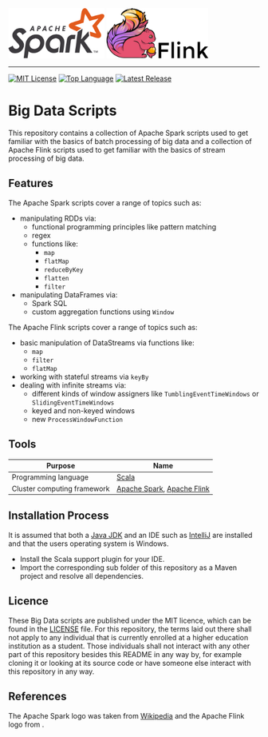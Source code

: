 <img src=img/apache_spark_logo.png alt="Apache Spark Logo" width="193" height="100">
<img src=img/apache_flink_logo.png alt="Apache Flink Logo" width="204" height="100">

--------------------------------------------------------------------------------
[![MIT License](https://img.shields.io/badge/license-MIT-green.svg)](LICENSE)
[![Top Language](https://img.shields.io/github/languages/top/johanneshagspiel/big-data-scripts
)](https://github.com/johanneshagspiel/big-data-scripts)
[![Latest Release](https://img.shields.io/github/v/release/johanneshagspiel/big-data-scripts)](https://github.com/johanneshagspiel/big-data-scripts/releases/)

# Big Data Scripts

This repository contains a collection of Apache Spark scripts used to get familiar with the basics of batch processing of big data and a collection of Apache Flink scripts used to get familiar with the basics of stream processing of big data.

## Features

The Apache Spark scripts cover a range of topics such as:

- manipulating RDDs via:
  - functional programming principles like pattern matching
  - regex
  - functions like:
    - `map`
    - `flatMap`
    - `reduceByKey`
    - `flatten`
    - `filter`
- manipulating DataFrames via:
  - Spark SQL
  - custom aggregation functions using `Window`

The Apache Flink scripts cover a range of topics such as:

- basic manipulation of DataStreams via functions like:
  - `map`
  - `filter`
  - `flatMap`
- working with stateful streams via `keyBy`
- dealing with infinite streams via:
  - different kinds of window assigners like `TumblingEventTimeWindows` or `SlidingEventTimeWindows`
  - keyed and non-keyed windows
  - new `ProcessWindowFunction`

## Tools

| Purpose                                                        | Name                                        |
|----------------------------------------------------------------|---------------------------------------------|
| Programming language                                           | [Scala](https://scala-lang.org/)            |
| Cluster computing framework | [Apache Spark](https://spark.apache.org/), [Apache Flink](https://flink.apache.org/) |

## Installation Process

It is assumed that both a [Java JDK](https://openjdk.org/) and an IDE such as [IntelliJ](https://www.jetbrains.com/idea/) are installed and that the users operating system is Windows.

- Install the Scala support plugin for your IDE.
- Import the corresponding sub folder of this repository as a Maven project and resolve all dependencies.

## Licence

These Big Data scripts are published under the MIT licence, which can be found in the [LICENSE](LICENSE) file. For this repository, the terms laid out there shall not apply to any individual that is currently enrolled at a higher education institution as a student. Those individuals shall not interact with any other part of this repository besides this README in any way by, for example cloning it or looking at its source code or have someone else interact with this repository in any way.

## References

The Apache Spark logo was taken from [Wikipedia](https://upload.wikimedia.org/wikipedia/commons/e/ea/Spark-logo-192x100px.png) and the Apache Flink logo from . 
